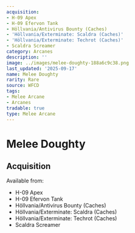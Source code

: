 ```yaml
---
acquisition:
- H-09 Apex
- H-09 Efervon Tank
- Höllvania/Antivirus Bounty (Caches)
- 'Höllvania/Exterminate: Scaldra (Caches)'
- 'Höllvania/Exterminate: Techrot (Caches)'
- Scaldra Screamer
category: Arcanes
description: ''
image: ../images/melee-doughty-188a6c9c38.png
last_updated: '2025-09-17'
name: Melee Doughty
rarity: Rare
source: WFCD
tags:
- Melee Arcane
- Arcanes
tradable: true
type: Melee Arcane
---
```


# Melee Doughty

## Acquisition

Available from:
- H-09 Apex
- H-09 Efervon Tank
- Höllvania/Antivirus Bounty (Caches)
- Höllvania/Exterminate: Scaldra (Caches)
- Höllvania/Exterminate: Techrot (Caches)
- Scaldra Screamer

